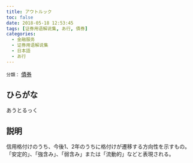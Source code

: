 ```yaml
---
title: アウトルック
toc: false
date: 2018-05-18 12:53:45
tags: [证券用语解说集, あ行, 債券]
categories:
  - 金融服务
  - 证券用语解说集
  - 日本語
  - あ行
---
```


`分類：` [債券](/tags/債券/)

## ひらがな

あうとるっく

## 説明

信用格付けのうち、今後1、2年のうちに格付けが遷移する方向性を示すもの。「安定的」、「強含み」、「弱含み」または「流動的」などと表現される。
